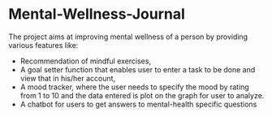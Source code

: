 # Mental-Wellness-Journal
The project aims at improving mental wellness of a person by providing various features like:

- Recommendation of mindful exercises,
- A goal setter function that enables user to enter a task to be done and view that in his/her account,
- A mood tracker, where the user needs to specify the mood by rating from 1 to 10 and the data entered is plot on the graph for user to analyze.
- A chatbot for users to get answers to mental-health specific questions
